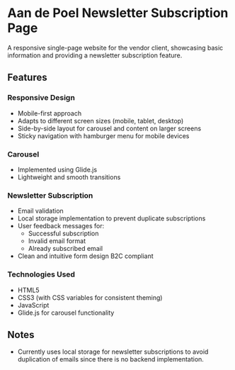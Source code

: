 # Aan de Poel Newsletter Subscription Page

A responsive single-page website for the vendor client, showcasing basic information and providing a newsletter subscription feature.

## Features

### Responsive Design
- Mobile-first approach
- Adapts to different screen sizes (mobile, tablet, desktop)
- Side-by-side layout for carousel and content on larger screens
- Sticky navigation with hamburger menu for mobile devices

### Carousel
- Implemented using Glide.js
- Lightweight and smooth transitions

### Newsletter Subscription
- Email validation
- Local storage implementation to prevent duplicate subscriptions
- User feedback messages for:
  - Successful subscription
  - Invalid email format
  - Already subscribed email
- Clean and intuitive form design B2C compliant

### Technologies Used
- HTML5
- CSS3 (with CSS variables for consistent theming)
- JavaScript
- Glide.js for carousel functionality


## Notes
- Currently uses local storage for newsletter subscriptions to avoid duplication of emails since there is no backend implementation. 

